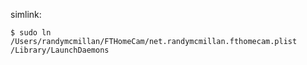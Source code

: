 simlink: 

	$ sudo ln  /Users/randymcmillan/FTHomeCam/net.randymcmillan.fthomecam.plist /Library/LaunchDaemons